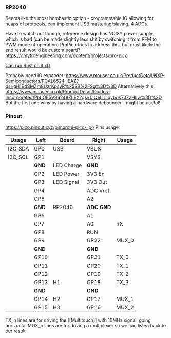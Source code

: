 ### RP2040
Seems like the most bombastic option - programmable IO allowing for heaps of protocols, can implement USB mastering/slaving, 4 ADCs.

Have to watch out though, reference design has NOISY power supply, which is bad (can be made slightly less shit by switching it from PFM to PWM mode of operation)
ProPico tries to address this, but most likely the end result would be custom board? https://dmytroengineering.com/content/projects/pro-pico

[Can run Rust on it xD](https://www.youtube.com/watch?v=Yi0WRF5WPFw)

Probably need IO expander:
https://www.mouser.co.uk/ProductDetail/NXP-Semiconductors/PCAL6524HEAZ?qs=gH1BdSMZm8UzrKpsyR%252B%2FSg%3D%3D
Alternatively this:
https://www.mouser.co.uk/ProductDetail/Diodes-Incorporated/PI4IOE5V96248ZLEX?qs=0lQeLiL1qybrik73ZzHIIw%3D%3D
But the first one wins by having a hardware debouncer - might be useful!

### Pinout
https://pico.pinout.xyz/pimoroni-pico-lipo
Pins usage:

| Usage   | Left    | Board      | Right       | Usage |
|---------|---------|------------|-------------|-------|
| I2C_SDA | GP0     | USB        | VBUS        |       |
| I2C_SCL | GP1     |            | VSYS        |       |
|         | **GND** | LED Charge | **GND**     |       |
|         | GP2     | LED Power  | 3V3 En      |       |
|         | GP3     | LED Signal | 3V3 Out     |       |
|         | GP4     |            | ADC Vref    |       |
|         | GP5     |            | A2          |       |
|         | **GND** | RP2040     | **ADC GND** |       |
|         | GP6     |            | A1          |       |
|         | GP7     |            | A0          | RX    |
|         | GP8     |            | RUN         |       |
|         | GP9     |            | GP22        | MUX_0 |
|         | **GND** |            | **GND**     |       |
|         | GP10    |            | GP21        | TX_0  |
|         | GP11    |            | GP20        | TX_1  |
|         | GP12    |            | GP19        | TX_2  |
|         | GP13    | H1         | GP18        | TX_3  |
|         | **GND** |            | **GND**     |       |
|         | GP14    | H2         | GP17        | MUX_1 |
|         | GP15    | H3         | GP16        | MUX_2 |

TX_n lines are for driving the [[Multitouch]] with 10MHz signal, going horizontal
MUX_n lines are for driving a multiplexer so we can listen back to our result